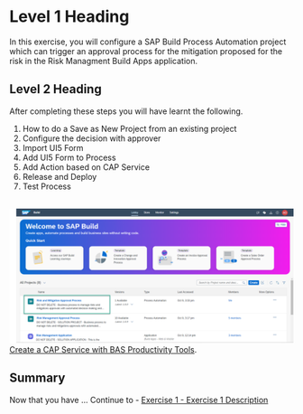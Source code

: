 # Level 1 Heading

In this exercise, you will configure a SAP Build Process Automation project which can trigger an approval process for the mitigation proposed for the risk in the Risk Managment Build Apps application.

## Level 2 Heading

After completing these steps you will have learnt the following.

1)	How to do a Save as New Project from an existing project
2)	Configure the decision with approver
3)	Import UI5 Form
4)	Add UI5 Form to Process 
5)	Add Action based on CAP Service
6)	Release and Deploy
7)	Test Process

<br>![Process design](/exercises/2_SAPBuildProcessAutomation/images/Locate_Project_1.png)
[Create a CAP Service with BAS Productivity Tools](build-apps-cap-service).


## Summary

Now that you have ... 
Continue to - [Exercise 1 - Exercise 1 Description](../ex1/README.md)
